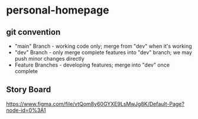 # personal-homepage

## git convention

* "main" Branch - working code only; merge from "dev" when it's working
* "dev" Branch - only merge complete features into "dev" branch; we may push minor changes directly
* Feature Branches - developing features; merge into "dev" once complete

## Story Board
  https://www.figma.com/file/vtQom8y60GYXE9LsMwJg8K/Default-Page?node-id=0%3A1
  
